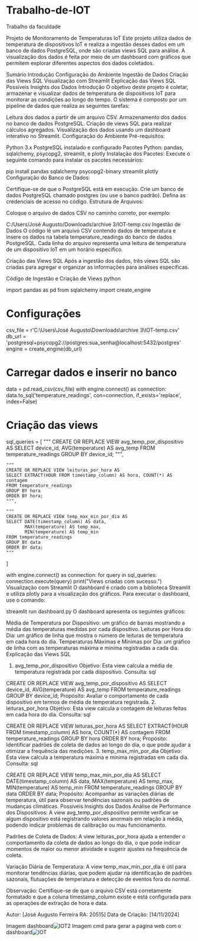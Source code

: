 # Trabalho-de-IOT
Trabalho da faculdade 

Projeto de Monitoramento de Temperaturas IoT
Este projeto utiliza dados de temperatura de dispositivos IoT e realiza a ingestão desses dados em um banco de dados PostgreSQL, onde são criadas views SQL para análise. A visualização dos dados é feita por meio de um dashboard com gráficos que permitem explorar diferentes aspectos dos dados coletados.

Sumário
Introdução
Configuração do Ambiente
Ingestão de Dados
Criação das Views SQL
Visualização com Streamlit
Explicação das Views SQL
Possíveis Insights dos Dados
Introdução
O objetivo deste projeto é coletar, armazenar e visualizar dados de temperatura de dispositivos IoT para monitorar as condições ao longo do tempo. O sistema é composto por um pipeline de dados que realiza as seguintes tarefas:

Leitura dos dados a partir de um arquivo CSV.
Armazenamento dos dados no banco de dados PostgreSQL.
Criação de views SQL para realizar cálculos agregados.
Visualização dos dados usando um dashboard interativo no Streamlit.
Configuração do Ambiente
Pré-requisitos:

Python 3.x
PostgreSQL instalado e configurado
Pacotes Python: pandas, sqlalchemy, psycopg2, streamlit, e plotly
Instalação dos Pacotes: Execute o seguinte comando para instalar os pacotes necessários:

pip install pandas sqlalchemy psycopg2-binary streamlit plotly
Configuração do Banco de Dados:

Certifique-se de que o PostgreSQL está em execução.
Crie um banco de dados PostgreSQL chamado postgres (ou use o banco padrão).
Defina as credenciais de acesso no código.
Estrutura de Arquivos:

Coloque o arquivo de dados CSV no caminho correto, por exemplo:

C:/Users/José Augusto/Downloads/archive 3/IOT-temp.csv
Ingestão de Dados
O código lê um arquivo CSV contendo dados de temperatura e insere os dados na tabela temperature_readings do banco de dados PostgreSQL. Cada linha do arquivo representa uma leitura de temperatura de um dispositivo IoT em um horário específico.

Criação das Views SQL
Após a ingestão dos dados, três views SQL são criadas para agregar e organizar as informações para análises específicas.

Código de Ingestão e Criação de Views
python

import pandas as pd
from sqlalchemy import create_engine

# Configurações
csv_file = r'C:\Users\José Augusto\Downloads\archive 3\IOT-temp.csv'
db_url = 'postgresql+psycopg2://postgres:sua_senha@localhost:5432/postgres'
engine = create_engine(db_url)

# Carregar dados e inserir no banco
data = pd.read_csv(csv_file)
with engine.connect() as connection:
    data.to_sql('temperature_readings', con=connection, if_exists='replace', index=False)

# Criação das views
sql_queries = [
    """
    CREATE OR REPLACE VIEW avg_temp_por_dispositivo AS
    SELECT device_id, AVG(temperature) AS avg_temp
    FROM temperature_readings
    GROUP BY device_id;
    """,
    
    """
    CREATE OR REPLACE VIEW leituras_por_hora AS
    SELECT EXTRACT(HOUR FROM timestamp_column) AS hora, COUNT(*) AS contagem
    FROM temperature_readings
    GROUP BY hora
    ORDER BY hora;
    """,
    
    """
    CREATE OR REPLACE VIEW temp_max_min_por_dia AS
    SELECT DATE(timestamp_column) AS data,
           MAX(temperature) AS temp_max,
           MIN(temperature) AS temp_min
    FROM temperature_readings
    GROUP BY data
    ORDER BY data;
    """
]

with engine.connect() as connection:
    for query in sql_queries:
        connection.execute(query)
print("Views criadas com sucesso.")
Visualização com Streamlit
O dashboard é criado com a biblioteca Streamlit e utiliza plotly para a visualização dos gráficos. Para executar o dashboard, use o comando:



streamlit run dashboard.py
O dashboard apresenta os seguintes gráficos:

Média de Temperatura por Dispositivo: um gráfico de barras mostrando a média das temperaturas medidas por cada dispositivo.
Leituras por Hora do Dia: um gráfico de linha que mostra o número de leituras de temperatura em cada hora do dia.
Temperaturas Máximas e Mínimas por Dia: um gráfico de linha com as temperaturas máxima e mínima registradas a cada dia.
Explicação das Views SQL
1. avg_temp_por_dispositivo
Objetivo: Esta view calcula a média de temperatura registrada por cada dispositivo.
Consulta:
sql

CREATE OR REPLACE VIEW avg_temp_por_dispositivo AS
SELECT device_id, AVG(temperature) AS avg_temp
FROM temperature_readings
GROUP BY device_id;
Propósito: Avaliar o comportamento de cada dispositivo em termos de média de temperatura registrada.
2. leituras_por_hora
Objetivo: Esta view calcula a contagem de leituras feitas em cada hora do dia.
Consulta:
sql

CREATE OR REPLACE VIEW leituras_por_hora AS
SELECT EXTRACT(HOUR FROM timestamp_column) AS hora, COUNT(*) AS contagem
FROM temperature_readings
GROUP BY hora
ORDER BY hora;
Propósito: Identificar padrões de coleta de dados ao longo do dia, o que pode ajudar a otimizar a frequência das medições.
3. temp_max_min_por_dia
Objetivo: Esta view calcula a temperatura máxima e mínima registradas em cada dia.
Consulta:
sql

CREATE OR REPLACE VIEW temp_max_min_por_dia AS
SELECT DATE(timestamp_column) AS data,
       MAX(temperature) AS temp_max,
       MIN(temperature) AS temp_min
FROM temperature_readings
GROUP BY data
ORDER BY data;
Propósito: Acompanhar as variações diárias de temperatura, útil para observar tendências sazonais ou padrões de mudanças climáticas.
Possíveis Insights dos Dados
Análise de Performance dos Dispositivos: A view avg_temp_por_dispositivo permite verificar se algum dispositivo está registrando valores anormais em relação à média, podendo indicar problemas de calibração ou mau funcionamento.

Padrões de Coleta de Dados: A view leituras_por_hora ajuda a entender o comportamento da coleta de dados ao longo do dia, o que pode indicar momentos de maior ou menor atividade e sugerir ajustes na frequência de coleta.

Variação Diária de Temperatura: A view temp_max_min_por_dia é útil para monitorar tendências diárias, que podem ajudar na identificação de padrões sazonais, flutuações de temperatura e detecção de eventos fora do normal.

Observação: Certifique-se de que o arquivo CSV está corretamente formatado e que a coluna timestamp_column existe e está configurada para as operações de extração de hora e data.

Autor: [José Augusto Ferreira RA: 20515] Data de Criação: [14/11/2024]


Imagem dashboard![IOT2](https://github.com/user-attachments/assets/e50da326-a568-4f1f-83fd-63f2d9e554bc)
Imagem cmd para gerar a pagina web com o dashboard![IOT](https://github.com/user-attachments/assets/a7dc7eac-a7f1-4217-950d-7355419db1c6)
